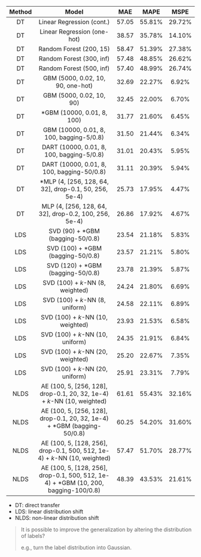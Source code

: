 | Method |                            Model                             |  MAE  |  MAPE  |  MSPE  |
| :----: | :----------------------------------------------------------: | :---: | :----: | :----: |
|   DT   |                  Linear Regression (cont.)                   | 57.05 | 55.81% | 29.72% |
|   DT   |                 Linear Regression (one-hot)                  | 38.57 | 35.78% | 14.10% |
|   DT   |                   Random Forest (200, 15)                    | 58.47 | 51.39% | 27.38% |
|   DT   |                   Random Forest (300, inf)                   | 57.48 | 48.85% | 26.62% |
|   DT   |                   Random Forest (500, inf)                   | 57.40 | 48.99% | 26.74% |
|   DT   |              GBM (5000, 0.02, 10, 90, one-hot)               | 32.69 | 22.27% | 6.92%  |
|   DT   |                   GBM (5000, 0.02, 10, 90)                   | 32.45 | 22.00% | 6.70%  |
|   DT   |                  *GBM (10000, 0.01, 8, 100)                  | 31.77 | 21.60% | 6.45%  |
|   DT   |           GBM (10000, 0.01, 8, 100, bagging-5/0.8)           | 31.50 | 21.44% | 6.34%  |
|   DT   |          DART (10000, 0.01, 8, 100, bagging-5/0.8)           | 31.01 | 20.43% | 5.95%  |
|   DT   |          DART (10000, 0.01, 8, 100, bagging-50/0.8)          | 31.11 | 20.39% | 5.94%  |
|   DT   |    *MLP (4, [256, 128, 64, 32], drop-0.1, 50, 256, 5e-4)     | 25.73 | 17.95% | 4.47%  |
|   DT   |    MLP (4, [256, 128, 64, 32], drop-0.2, 100, 256, 5e-4)     | 26.86 | 17.92% | 4.67%  |
|  LDS   |               SVD (90) + *GBM (bagging-50/0.8)               | 23.54 | 21.18% | 5.83%  |
|  LDS   |              SVD (100) + *GBM (bagging-50/0.8)               | 23.57 | 21.21% | 5.80%  |
|  LDS   |              SVD (120) + *GBM (bagging-50/0.8)               | 23.78 | 21.39% | 5.87%  |
|  LDS   |               SVD (100) + $k$-NN (8, weighted)               | 24.24 | 21.80% | 6.69%  |
|  LDS   |               SVD (100) + $k$-NN (8, uniform)                | 24.58 | 22.11% | 6.89%  |
|  LDS   |              SVD (100) + $k$-NN (10, weighted)               | 23.93 | 21.53% | 6.58%  |
|  LDS   |               SVD (100) + $k$-NN (10, uniform)               | 24.35 | 21.91% | 6.84%  |
|  LDS   |              SVD (100) + $k$-NN (20, weighted)               | 25.20 | 22.67% | 7.35%  |
|  LDS   |               SVD (100) + $k$-NN (20, uniform)               | 25.91 | 23.31% | 7.79%  |
|  NLDS  | AE (100, 5, [256, 128], drop-0.1, 20, 32, 1e-4) + $k$-NN (10, weighted) | 61.61 | 55.43% | 32.16% |
|  NLDS  | AE (100, 5, [256, 128], drop-0.1, 20, 32, 1e-4) + *GBM (bagging-50/0.8) | 60.25 | 54.20% | 31.60% |
|  NLDS  | AE (100, 5, [128, 256], drop-0.1, 500, 512, 1e-4) + $k$-NN (10, weighted) | 57.47 | 51.70% | 28.77% |
|  NLDS  | AE (100, 5, [128, 256], drop-0.1, 500, 512, 1e-4) + *GBM (10, 200, bagging-100/0.8) | 48.39 | 43.53% | 21.61% |

- DT: direct transfer
- LDS: linear distribution shift
- NLDS: non-linear distribution shift



> It is possible to improve the generalization by altering the distribution of labels?
>
> e.g., turn the label distribution into Gaussian.